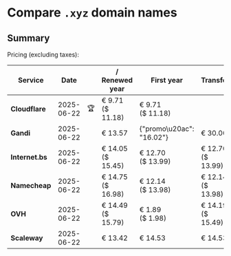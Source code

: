 # Compare `.xyz` domain names

## Summary

Pricing (excluding taxes):

| Service | Date |  | / Renewed year | First year | Transfer | Restoration |
|--|--|--|--|--|--|--|
| **Cloudflare** | 2025-06-22 | 🏆 | € 9.71<br>($ 11.18) | € 9.71<br>($ 11.18) |  |  |
| **Gandi** | 2025-06-22 |  | € 13.57 | {"promo\u20ac": "16.02"} | € 30.00 | € 101.46 |
| **Internet.bs** | 2025-06-22 |  | € 14.05<br>($ 15.45) | € 12.70<br>($ 13.99) | € 12.70<br>($ 13.99) | € 122.99<br>($ 135.49) |
| **Namecheap** | 2025-06-22 |  | € 14.75<br>($ 16.98) | € 12.14<br>($ 13.98) | € 12.14<br>($ 13.98) |  |
| **OVH** | 2025-06-22 |  | € 14.49<br>($ 15.79) | € 1.89<br>($ 1.98) | € 14.19<br>($ 15.49) |  |
| **Scaleway** | 2025-06-22 |  | € 13.42 | € 14.53 | € 14.53 | € 72.76 |
